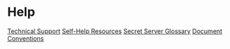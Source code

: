 [title]: # (Help)
[tags]: # (Help)
[priority]: # (200)

# Help

[Technical Support](technical-support/index.md)
[Self-Help Resources](self-help-resources/index.md)
[Secret Server Glossary](secret-server-glossary/index.md)
[Document Conventions](document-conventions/index.md)
